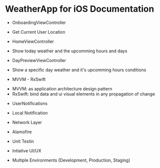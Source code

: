 # WeatherApp for iOS Documentation

* OnboardingViewController
 - Get Current User Location
  
* HomeViewController
 - Show today weather and the upcomming hours and days
 
* DayPreviewViewController
 - Show a specific day weather and it's upcomming hours conditions
  
  
* MVVM - RxSwift
 - MVVM: as application architecture design pattern
 - RxSwift: bind data and ui visual elements in any propagation of change
  

* UserNotifications
 - Local Notification
 
 
* Network Layer
 - Alamofire


* Unit Testin

* Intiative UI/UX

* Multiple Environments (Development, Production, Staging)

